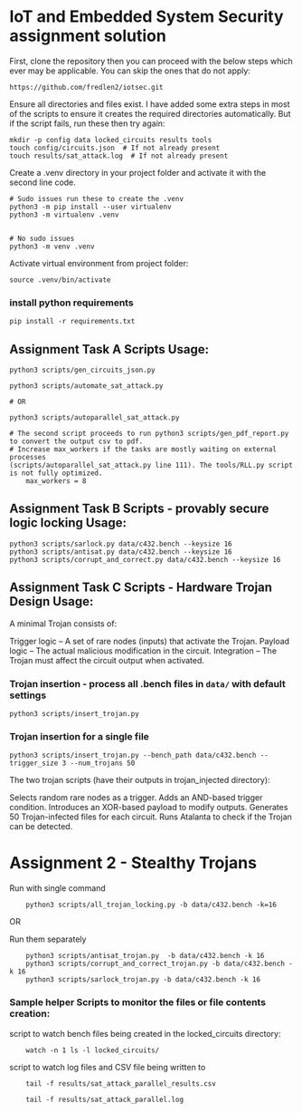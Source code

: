 # IoT and Embedded System Security assignment solution

First, clone the repository then you can proceed with the below steps which ever may be applicable.
You can skip the ones that do not apply:
```
https://github.com/fredlen2/iotsec.git
```

Ensure all directories and files exist. I have added some extra steps in most of the scripts to ensure it creates the required directories automatically. But if the script fails, run these then try again:

``` \bin\bash
mkdir -p config data locked_circuits results tools
touch config/circuits.json  # If not already present
touch results/sat_attack.log  # If not already present
```

Create a .venv directory in your project folder and activate it with the second line code.

``` \bin\bash
# Sudo issues run these to create the .venv
python3 -m pip install --user virtualenv
python3 -m virtualenv .venv


# No sudo issues
python3 -m venv .venv
```

Activate virtual environment from project folder:
``` \bin\bash
source .venv/bin/activate
```

### install python requirements
``` \bin\bash
pip install -r requirements.txt
```

## Assignment Task A Scripts Usage:

``` python3
python3 scripts/gen_circuits_json.py
```

``` python3
python3 scripts/automate_sat_attack.py

# OR

python3 scripts/autoparallel_sat_attack.py

# The second script proceeds to run python3 scripts/gen_pdf_report.py to convert the output csv to pdf.
# Increase max_workers if the tasks are mostly waiting on external processes 
(scripts/autoparallel_sat_attack.py line 111). The tools/RLL.py script is not fully optimized.
    max_workers = 8
```

## Assignment Task B Scripts - provably secure logic locking Usage:

``` python3
python3 scripts/sarlock.py data/c432.bench --keysize 16
python3 scripts/antisat.py data/c432.bench --keysize 16
python3 scripts/corrupt_and_correct.py data/c432.bench --keysize 16
```

## Assignment Task C Scripts - Hardware Trojan Design Usage:

A minimal Trojan consists of:

Trigger logic – A set of rare nodes (inputs) that activate the Trojan.
Payload logic – The actual malicious modification in the circuit.
Integration – The Trojan must affect the circuit output when activated.

### Trojan insertion - process all .bench files in `data/` with default settings
``` python3
python3 scripts/insert_trojan.py
```

### Trojan insertion for a single file
``` python3
python3 scripts/insert_trojan.py --bench_path data/c432.bench --trigger_size 3 --num_trojans 50
```

The two trojan scripts (have their outputs in trojan_injected directory):

Selects random rare nodes as a trigger.
Adds an AND-based trigger condition.
Introduces an XOR-based payload to modify outputs.
Generates 50 Trojan-infected files for each circuit.
Runs Atalanta to check if the Trojan can be detected.



# Assignment 2 - Stealthy Trojans
Run with single command
``` \bin\bash
    python3 scripts/all_trojan_locking.py -b data/c432.bench -k=16
```
OR

Run them separately

``` \bin\bash
    python3 scripts/antisat_trojan.py  -b data/c432.bench -k 16
    python3 scripts/corrupt_and_correct_trojan.py -b data/c432.bench -k 16
    python3 scripts/sarlock_trojan.py -b data/c432.bench -k 16

```


### Sample helper Scripts to monitor the files or file contents creation:
script to watch bench files being created in the locked_circuits directory:
``` \bin\bash
    watch -n 1 ls -l locked_circuits/
```

script to watch log files and CSV file being written to
``` \bin\bash
    tail -f results/sat_attack_parallel_results.csv
```
``` \bin\bash
    tail -f results/sat_attack_parallel.log
```